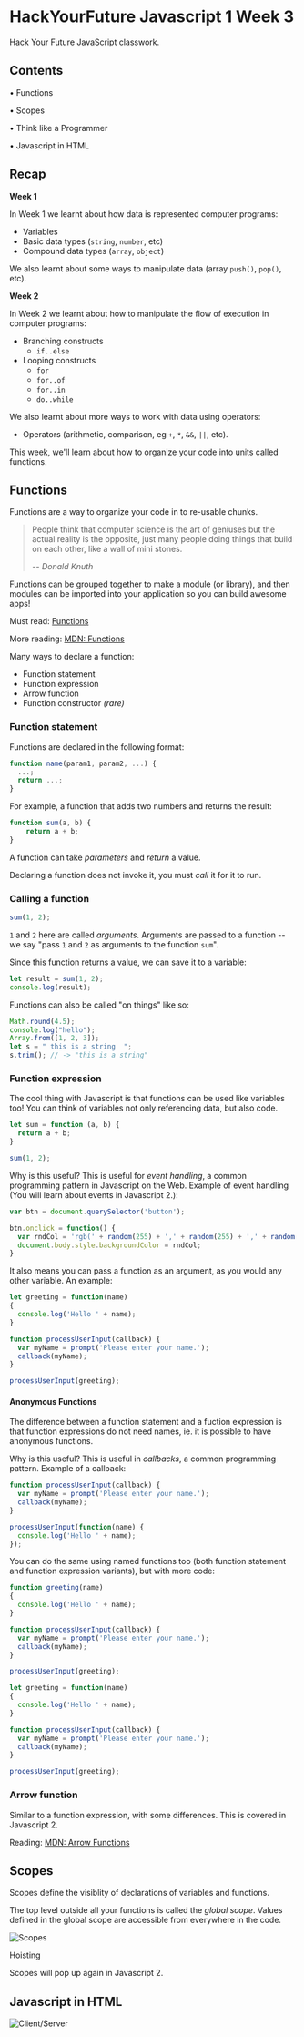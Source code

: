 # HackYourFuture Javascript 1 Week 3

Hack Your Future JavaScript classwork.

## Contents

• Functions

• Scopes

• Think like a Programmer

• Javascript in HTML

## Recap

**Week 1**

In Week 1 we learnt about how data is represented computer programs:

- Variables
- Basic data types (`string`, `number`, etc)
- Compound data types (`array`, `object`)

We also learnt about some ways to manipulate data (array `push()`, `pop()`, etc).

**Week 2**

In Week 2 we learnt about how to manipulate the flow of execution in computer programs:

- Branching constructs
  - `if..else`
- Looping constructs
  -  `for`
  -  `for..of`
  -  `for..in`
  -  `do..while`

We also learnt about more ways to work with data using operators:

- Operators (arithmetic, comparison, eg `+`, `*`, `&&`, `||`, etc).

  
This week, we'll learn about how to organize your code into units called functions.


## Functions

Functions are a way to organize your code in to re-usable chunks.

> People think that computer science is the art of geniuses but the actual reality is the opposite, just many people doing things that build on each other, like a wall of mini stones.
> 
> _-- Donald Knuth_


Functions can be grouped together to make a module (or library), and then modules can be imported into your application so you can build awesome apps!

Must read: [Functions](https://github.com/HackYourFuture/fundamentals/blob/master/fundamentals/functions.md)

More reading: [MDN: Functions](https://developer.mozilla.org/en-US/docs/Learn/JavaScript/Building_blocks/Functions)

Many ways to declare a function:

- Function statement
- Function expression
- Arrow function
- Function constructor _(rare)_

### Function statement

Functions are declared in the following format:

```JavaScript
function name(param1, param2, ...) {
  ...;
  return ...;
}
```

For example, a function that adds two numbers and returns the result:

```JavaScript
function sum(a, b) {
    return a + b;
}
```

A function can take _parameters_ and _return_ a value.

Declaring a function does not invoke it, you must _call_ it for it to run.

### Calling a function

```JavaScript
sum(1, 2);
```

`1` and `2` here are called _arguments_. Arguments are passed to a function -- we say "pass `1` and `2` as arguments to the function `sum`".

Since this function returns a value, we can save it to a variable:

```JavaScript
let result = sum(1, 2);
console.log(result);
```

Functions can also be called "on things" like so:

```JavaScript
Math.round(4.5);
console.log("hello");
Array.from([1, 2, 3]);
let s = " this is a string  ";
s.trim(); // -> "this is a string"
```

### Function expression

The cool thing with Javascript is that functions can be used like variables too! You can think of variables not only referencing data, but also code.

```JavaScript
let sum = function (a, b) {
  return a + b;
}

sum(1, 2);
```

Why is this useful? This is useful for _event handling_, a common programming pattern in Javascript on the Web. Example of  event handling (You will learn about events in Javascript 2.):

```JavaScript
var btn = document.querySelector('button');

btn.onclick = function() {
  var rndCol = 'rgb(' + random(255) + ',' + random(255) + ',' + random(255) + ')';
  document.body.style.backgroundColor = rndCol;
}
```
It also means you can pass a function as an argument, as you would any other variable. An example:

```JavaScript
let greeting = function(name)
{
  console.log('Hello ' + name);
}

function processUserInput(callback) {
  var myName = prompt('Please enter your name.');
  callback(myName);
}

processUserInput(greeting);
```

#### Anonymous Functions

The difference between a function statement and a fuction expression is that function expressions do not need names, ie. it is possible to have anonymous functions.

Why is this useful? This is useful in _callbacks_, a common programming pattern. Example of a callback:

```JavaScript
function processUserInput(callback) {
  var myName = prompt('Please enter your name.');
  callback(myName);
}

processUserInput(function(name) {
  console.log('Hello ' + name);
});
```

You can do the same using named functions too (both function statement and function expression variants), but with more code:
```JavaScript
function greeting(name)
{
  console.log('Hello ' + name);
}

function processUserInput(callback) {
  var myName = prompt('Please enter your name.');
  callback(myName);
}

processUserInput(greeting);
```
```JavaScript
let greeting = function(name)
{
  console.log('Hello ' + name);
}

function processUserInput(callback) {
  var myName = prompt('Please enter your name.');
  callback(myName);
}

processUserInput(greeting);
```

### Arrow function

Similar to a function expression, with some differences. This is covered in Javascript 2.

Reading: [MDN: Arrow Functions](https://developer.mozilla.org/en-US/docs/Web/JavaScript/Reference/Functions/Arrow_functions)

## Scopes

Scopes define the visiblity of declarations of variables and functions.

The top level outside all your functions is called the _global scope_. Values defined in the global scope are accessible from everywhere in the code.

![Scopes](./assets/scopes.png)

Hoisting

Scopes will pop up again in Javascript 2.

## Javascript in HTML

![Client/Server](./assets/js-client-server.png)




